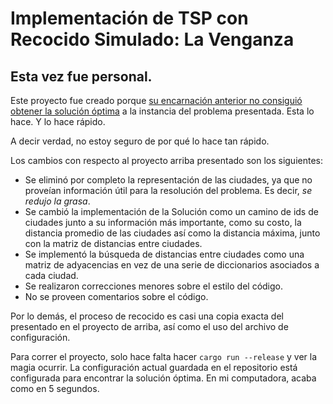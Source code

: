 # Implementación de TSP con Recocido Simulado: La Venganza
## Esta vez fue personal.

Este proyecto fue creado porque [su encarnación anterior no consiguió obtener la solución óptima](https://github.com/dixego/simulated_annealing)
a la instancia del problema presentada. Esta lo hace. Y lo hace rápido.

A decir verdad, no estoy seguro de por qué lo hace tan rápido.

Los cambios con respecto al proyecto arriba presentado son los siguientes:

* Se eliminó por completo la representación de las ciudades, ya que no proveían información útil para la resolución del problema. Es decir, *se redujo la grasa*.
* Se cambió la implementación de la Solución como un camino de ids de ciudades junto a su información más importante, como su costo,
la distancia promedio de las ciudades así como la distancia máxima, junto con la matriz de distancias entre ciudades.
* Se implementó la búsqueda de distancias entre ciudades como una matriz de adyacencias en vez de una serie de diccionarios asociados a cada ciudad.
* Se realizaron correcciones menores sobre el estilo del código.
* No se proveen comentarios sobre el código.

Por lo demás, el proceso de recocido es casi una copia exacta del presentado en el proyecto de arriba, así como el uso del archivo de configuración.

Para correr el proyecto, solo hace falta hacer `cargo run --release` y ver la magia ocurrir.
La configuración actual guardada en el repositorio está configurada para encontrar la solución óptima. En mi computadora, acaba como en 5 segundos.
